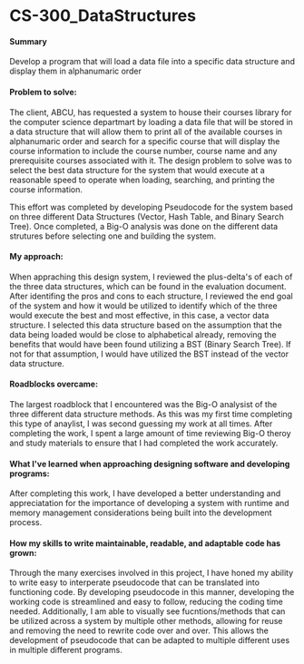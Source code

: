 # CS-300_DataStructures
#### Summary
Develop a program that will load a data file into a specific data structure and display them in alphanumaric order

#### Problem to solve:
The client, ABCU, has requested a system to house their courses library for the computer science departmart by loading a data file that will be stored in a data structure that will allow them to print all of the available courses in alphanumaric order and search for a specific course that will display the course information to include the course number, course name and any prerequisite courses associated with it. The design problem to solve was to select the best data structure for the system that would execute at a reasonable speed to operate when loading, searching, and printing the course information. 

This effort was completed by developing Pseudocode for the system based on three different Data Structures (Vector, Hash Table, and Binary Search Tree). Once completed, a Big-O analysis was done on the different data strutures before selecting one and building the system.

#### My approach:
When appraching this design system, I reviewed the plus-delta's of each of the three data structures, which can be found in the evaluation document. After identifing the pros and cons to each structure, I reviewed the end goal of the system and how it would be utilized to identify which of the three would execute the best and most effective, in this case, a vector data structure. I selected this data structure based on the assumption that the data being loaded would be close to alphabetical already, removing the benefits that would have been found utilizing a BST (Binary Search Tree). If not for that assumption, I would have utilized the BST instead of the vector data structure. 

#### Roadblocks overcame:
The largest roadblock that I encountered was the Big-O analysist of the three different data structure methods. As this was my first time completing this type of anaylist, I was second guessing my work at all times. After completing the work, I spent a large amount of time reviewing Big-O theroy and study materials to ensure that I had completed the work accurately. 

#### What I've learned when approaching designing software and developing programs:
After completing this work, I have developed a better understanding and appreciatation for the importance of developing a system with runtime and memory management considerations being built into the development process. 

#### How my skills to write maintainable, readable, and adaptable code has grown:
Through the many exercises involved in this project, I have honed my ability to write easy to interperate pseudocode that can be translated into functioning code. By developing pseudocode in this manner, developing the working code is streamlined and easy to follow, reducing the coding time needed. Additionally, I am able to visually see fucntions/methods that can be utilized across a system by multiple other methods, allowing for reuse and removing the need to rewrite code over and over. This allows the development of pseudocode that can be adapted to multiple different uses in multiple different programs. 
